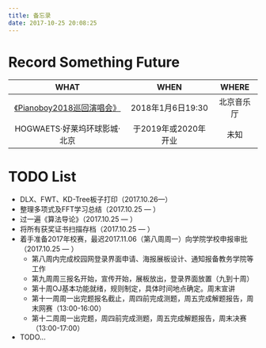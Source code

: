 ```yaml
---
title: 备忘录
date: 2017-10-25 20:08:25
---
```


# Record Something Future

|WHAT|WHEN|WHERE|
|:-------------:|:-------------:|:-------------:|
|[《Pianoboy2018巡回演唱会》](http://www.musicfans.cn/Item/ItemInfo?id=1219)|2018年1月6日19:30|北京音乐厅|
|HOGWAETS·好莱坞环球影城·北京|于2019年或2020年开业|未知|

# TODO List
- DLX、FWT、KD-Tree板子打印（2017.10.26—）
- 整理多项式及FFT学习总结（2017.10.25 — ）
- 过一遍《算法导论》（2017.10.25 — ）
- 将所有获奖证书扫描存档（2017.10.25 — ）
- 着手准备2017年校赛，最迟2017.11.06（第八周周一）向学院学校申报审批（2017.10.25 — ）
	-  第八周内完成校园网登录界面申请、海报展板设计、通知报备教务学院等工作
	-  第九周周三报名开始，宣传开始，展板放出，登录界面放置（九到十周）
	-  第十周OJ基本功能就绪，规则制定，具体时间地点确定。周末宣讲
	-  第十一周周一出完题报名截止，周四前完成测题，周五完成解题报告，周末网赛（13:00-16:00）
	-  第十二周周一出完题，周四前完成测题，周五完成解题报告，周末决赛（13:00-17:00）
- TODO...